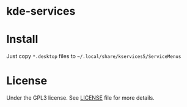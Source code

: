 # kde-services

# Install
Just copy `*.desktop` files to `~/.local/share/kservices5/ServiceMenus`

# License
Under the GPL3 license. See [LICENSE](https://github.com/demsking/kde-services/blob/master/LICENSE) file for more details.
